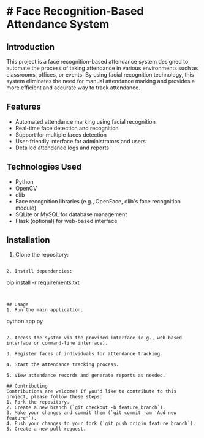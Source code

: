 # # Face Recognition-Based Attendance System

## Introduction
This project is a face recognition-based attendance system designed to automate the process of taking attendance in various environments such as classrooms, offices, or events. By using facial recognition technology, this system eliminates the need for manual attendance marking and provides a more efficient and accurate way to track attendance.

## Features
- Automated attendance marking using facial recognition
- Real-time face detection and recognition
- Support for multiple faces detection
- User-friendly interface for administrators and users
- Detailed attendance logs and reports

## Technologies Used
- Python
- OpenCV
- dlib
- Face recognition libraries (e.g., OpenFace, dlib's face recognition module)
- SQLite or MySQL for database management
- Flask (optional) for web-based interface

## Installation
1. Clone the repository:
```

2. Install dependencies:
```
pip install -r requirements.txt
```


## Usage
1. Run the main application:
```
python app.py
```

2. Access the system via the provided interface (e.g., web-based interface or command-line interface).

3. Register faces of individuals for attendance tracking.

4. Start the attendance tracking process.

5. View attendance records and generate reports as needed.

## Contributing
Contributions are welcome! If you'd like to contribute to this project, please follow these steps:
1. Fork the repository.
2. Create a new branch (`git checkout -b feature_branch`).
3. Make your changes and commit them (`git commit -am 'Add new feature'`).
4. Push your changes to your fork (`git push origin feature_branch`).
5. Create a new pull request.



